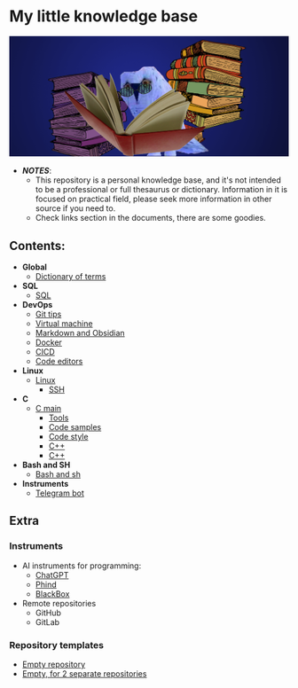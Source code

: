 # My little knowledge base

![Face picture](misc/reading-owl.png "a meme")

* ***NOTES***:
    * This repository is a personal knowledge base, and it's not intended to be a professional or full thesaurus or dictionary. Information in it is focused on practical field, please seek more information in other source if you need to.
    * Check links section in the documents, there are some goodies.

## Contents:
- **Global**
  - [Dictionary of terms](/General/Dictionaty.md)
- **SQL**
    - [SQL](/SQL/SQL_notes.md)
- **DevOps**    
    - [Git tips](/DevOps/Git_notes.md)
    - [Virtual machine](/DevOps/VM_notes.md)
    - [Markdown and Obsidian](/DevOps/MD_notes.md)
    - [Docker](/DevOps/Docker_notes.md)
    - [CICD](/DevOps/CICD_notes.md)
    - [Code editors](/DevOps/Code_editors.md)
- **Linux**
    - [Linux](/Linux/Linux_notes.md)
        - [SSH](/Linux/Linux_parts/SSH_stuff.md)
- **C**
    - [C main](/C&C++/C_notes.md)
        - [Tools](/C&C++/Parts/Tools_notes.md)
        - [Code samples](/C&C++/Parts/Code_notes.md)
        - [Code style](/C&C++/Parts/Code_style_notes.md)
        - [C++](/C&C++/Parts/C++.md)
        - [C++](/C&C++/Parts/C.md)
- **Bash and SH**
    - [Bash and sh](/Bash/Bash_notes.md)
- **Instruments**
    - [Telegram bot](/Instruments/TgBot_notes.md)

## Extra
### Instruments
- AI instruments for programming:
  - [ChatGPT](https://chatgpt.com/)
  - [Phind](https://www.phind.com/search?home=true)
  - [BlackBox](https://www.blackbox.ai/)
- Remote repositories
  - GitHub
  - GitLab
### Repository templates 
- [Empty repository](https://github.com/Georgiy-JO/gh_gen_template)
- [Empty, for 2 separate repositories](https://github.com/Georgiy-JO/2_rep_template)

